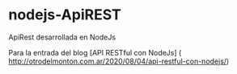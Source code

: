 # nodejs-ApiREST
ApiRest desarrollada en NodeJs

Para la entrada del blog [API RESTful con NodeJs] (  http://otrodelmonton.com.ar/2020/08/04/api-restful-con-nodejs/)
